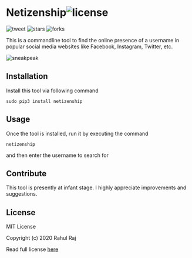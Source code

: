 # Netizenship![license](https://img.shields.io/github/license/rahulrajpl/netizenship) 

![tweet](https://img.shields.io/twitter/url?url=https%3A%2F%2Fgithub.com%2Frahulrajpl%2Fnetizenship)
![stars](https://img.shields.io/github/stars/rahulrajpl/netizenship?style=social)
![forks](https://img.shields.io/github/forks/rahulrajpl/netizenship?style=social)


This is a commandline tool to find the online presence of a username in popular social media websites like Facebook, Instagram, Twitter, etc.

![sneakpeak](./sneak.gif)

## Installation

Install this tool via following command

~~~
sudo pip3 install netizenship
~~~

## Usage

Once the tool is installed, run it by executing the command 

~~~
netizenship
~~~


and then enter the username to search for

## Contribute

This tool is presently at infant stage. I highly appreciate improvements and suggestions.

## License

MIT License 

Copyright (c) 2020 Rahul Raj

Read full license [here](./LICENSE)
